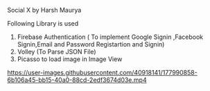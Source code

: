 
Social X by Harsh Maurya

Following Library is used
1. Firebase Authentication ( To implement Google Signin ,Facebook Signin,Email and Password Registartion and Signin)
2. Volley (To Parse JSON File)
3. Picasso to load image in Image View


https://user-images.githubusercontent.com/40918141/177990858-6b106a45-bb15-40a0-88cd-2edf3674d03e.mp4

